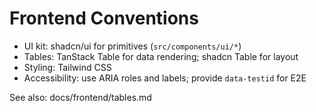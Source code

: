 # Frontend Conventions

- UI kit: shadcn/ui for primitives (`src/components/ui/*`)
- Tables: TanStack Table for data rendering; shadcn Table for layout
- Styling: Tailwind CSS
- Accessibility: use ARIA roles and labels; provide `data-testid` for E2E

See also: docs/frontend/tables.md
